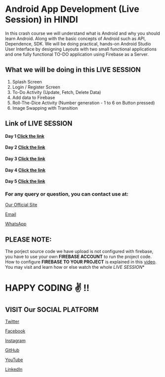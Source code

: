 # Android App Development (Live Session) in HINDI

In this crash course we will understand what is Android and why you should learn Android. Along with the basic concepts of Android such as API, Dependence, SDK. We will be doing practical, hands-on Android Studio User Interface by designing Layouts with two small functional applications and one fully functional TO-DO application using Firebase as a Server.

## What we will be doing in this LIVE SESSION
1. Splash Screen
2. Login / Register Screen
3. To-Do Activity (Update, Fetch, Delete Data)
4. Add data to Firebase
5. Roll-The-Dice Activity (Number generation - 1 to 6 on Button pressed)
6. Image Swapping with Transition

## Link of LIVE SESSION

#### Day 1 [Click the link](https://www.youtube.com/watch?v=xEP0L_tDl0s)
#### Day 2 [Click the link](https://www.youtube.com/watch?v=zYOrjVAZ6n0&t)
#### Day 3 [Click the link](https://www.youtube.com/watch?v=Grr-B1pKRGk&t)
#### Day 4 [Click the link](https://www.youtube.com/watch?v=vFKKYu-lahI&t)
#### Day 5 [Click the link](https://www.youtube.com/watch?v=evzujHfvYpA)

### For any query or question, you can contact use at:
[Our Official Site](https://bit.ly/2BoswrF)

[Email](mailto:contact@sandytech.co.in)

[WhatsApp](https://wa.me/message/MKPPPFMJIUEFC1)


## PLEASE NOTE:
The porject source code we have upload is not configured with firebase, you have to use your own **FIREBASE ACCOUNT** to run the project code. How to configure **FIREBASE TO YOUR PROJECT** is explained in this [video](https://www.youtube.com/watch?v=Wuc7Uyrv6zQ&t). You may visit and learn how or else watch the whole *LIVE SESSION**

# HAPPY CODING  :v: !!

## VISIT Our SOCIAL PLATFORM

[Twitter](https://twitter.com/sandytech2020)

[Facebook](https://www.linkedin.com/company/sandytechofficial)

[Instagram](https://www.linkedin.com/company/sandytechofficial)

[GitHub](https://www.linkedin.com/company/sandytechofficial)

[YouTube](https://www.linkedin.com/company/sandytechofficial)

[LinkedIn](https://www.linkedin.com/company/sandytechofficial) 
